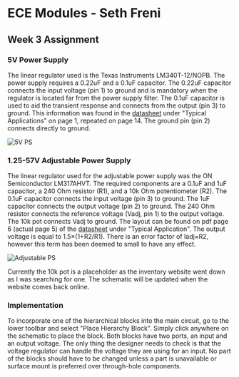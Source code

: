 # ECE Modules - Seth Freni

## Week 3 Assignment

### 5V Power Supply

The linear regulator used is the Texas Instruments LM340T-12/NOPB. The power supply requires a 0.22uF and a 0.1uF capacitor. The 0.22uF capacitor connects the input voltage (pin 1) to ground and is mandatory when the regulator is located far from the power supply filter. The 0.1uF capacitor is used to aid the transient response and connects from the output (pin 3) to ground. This information was found in the
[datasheet](https://www.ti.com/lit/ds/symlink/lm340.pdf?HQS=dis-dk-null-digikeymode-dsf-pf-null-wwe&ts=1643993759861&ref_url=https%253A%252F%252Fwww.ti.com%252Fgeneral%252Fdocs%252Fsuppproductinfo.tsp%253FdistId%253D10%2526gotoUrl%253Dhttps%253A%252F%252Fwww.ti.com%252Flit%252Fgpn%252Flm340)
under "Typical Applications" on page 1, repeated on page 14. The ground pin (pin 2) connects directly to ground.

![5V PS](https://drive.google.com/uc?export=view&id=1bda3BhZU4rPVrcpSX4kY-J5_RaLv9k1V)

### 1.25-57V Adjustable Power Supply

The linear regulator used for the adjustable power supply was the ON Semiconductor LM317AHVT. The required components are a 0.1uF and 1uF capacitor, a 240 Ohm resistor (R1), and a 10k Ohm
potentiometer (R2). The 0.1uF capacitor connects the input voltage (pin 3) to ground. The 1uF capacitor connects the output voltage (pin 2) to ground. The 240 Ohm resistor connects the reference voltage (Vadj, pin 1) to the output voltage. The 10k pot connects Vadj to ground. The layout can be found on pdf page 6 (actual page 5) of the 
[datasheet](https://datasheets.diptrace.com/fairchild/lm317ahv.pdf) under "Typical Application". The output voltage is equal to 1.5&#215;(1+R2/R1). There is an error factor of Iadj&#215;R2, however this term has been deemed to small to have any effect.

![Adjustable PS](https://drive.google.com/uc?export=view&id=1tZd24Jg9r8js5pPIXhsgAc9JQArTjn4t)

Currently the 10k pot is a placeholder as the inventory website went down as I was searching for one. The schematic will be updated when the website comes back online.

### Implementation
To incorporate one of the hierarchical blocks into the main circuit, go to the lower toolbar and select "Place Hierarchy Block". Simply click anywhere on the schematic to place the block. Both blocks have two ports, an input and an output voltage. The only thing the designer needs to check is that the voltage regulator can handle the voltage they are using for an input. No part of the blocks should have to be changed unless a part is unavailable or surface mount is preferred over through-hole components.
